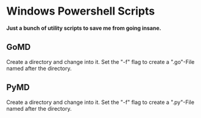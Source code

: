 # Windows Powershell Scripts

**Just a bunch of utility scripts to save me from going insane.**

## GoMD
Create a directory and change into it. Set the "-f" flag to create a ".go"-File named after the directory.

## PyMD
Create a directory and change into it. Set the "-f" flag to create a ".py"-File named after the directory.
